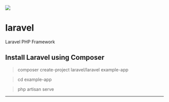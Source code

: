 <img src="https://laravel.com/img/logomark.min.svg">

# laravel
Laravel PHP Framework

## Install Laravel using Composer

> composer create-project laravel/laravel example-app

> cd example-app

> php artisan serve

<hr>
